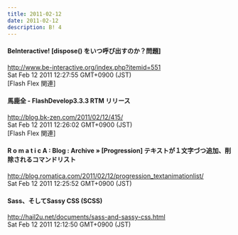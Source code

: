 ```yaml
---
title: 2011-02-12
date: 2011-02-12
description: B! 4
---
```


#### BeInteractive! [dispose() をいつ呼び出すのか？問題]
http://www.be-interactive.org/index.php?itemid=551<br>
Sat Feb 12 2011 12:27:55 GMT+0900 (JST)<br>
[Flash Flex 関連]


#### 馬鹿全 - FlashDevelop3.3.3 RTM リリース
http://blog.bk-zen.com/2011/02/12/415/<br>
Sat Feb 12 2011 12:26:02 GMT+0900 (JST)<br>
[Flash Flex 関連]


#### R o m a t i c A : Blog : Archive » [Progression] テキストが１文字づつ追加、削除されるコマンドリスト
http://blog.romatica.com/2011/02/12/progression_textanimationlist/<br>
Sat Feb 12 2011 12:25:52 GMT+0900 (JST)<br>


#### Sass、そしてSassy CSS (SCSS)
http://hail2u.net/documents/sass-and-sassy-css.html<br>
Sat Feb 12 2011 12:12:50 GMT+0900 (JST)<br>


